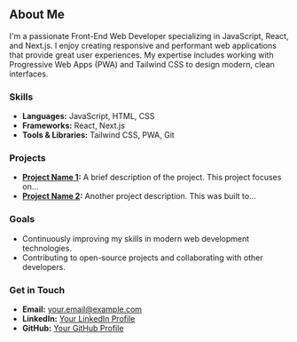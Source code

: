 ## About Me

I'm a passionate Front-End Web Developer specializing in JavaScript, React, and Next.js. I enjoy creating responsive and performant web applications that provide great user experiences. My expertise includes working with Progressive Web Apps (PWA) and Tailwind CSS to design modern, clean interfaces.

### Skills
- **Languages:** JavaScript, HTML, CSS
- **Frameworks:** React, Next.js
- **Tools & Libraries:** Tailwind CSS, PWA, Git

### Projects
- **[Project Name 1](#):** A brief description of the project. This project focuses on...
- **[Project Name 2](#):** Another project description. This was built to...

### Goals
- Continuously improving my skills in modern web development technologies.
- Contributing to open-source projects and collaborating with other developers.

### Get in Touch
- **Email:** [your.email@example.com](mailto:your.email@example.com)
- **LinkedIn:** [Your LinkedIn Profile](#)
- **GitHub:** [Your GitHub Profile](#)

